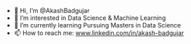 - 👋 Hi, I’m @AkashBadgujar
- 👀 I’m interested in Data Science & Machine Learning
- 🌱 I’m currently learning Pursuing Masters in Data Science
- 📫 How to reach me: www.linkedin.com/in/akash-badgujar

<!---
AkashBadgujar/AkashBadgujar is a ✨ special ✨ repository because its `README.md` (this file) appears on your GitHub profile.
You can click the Preview link to take a look at your changes.
--->
